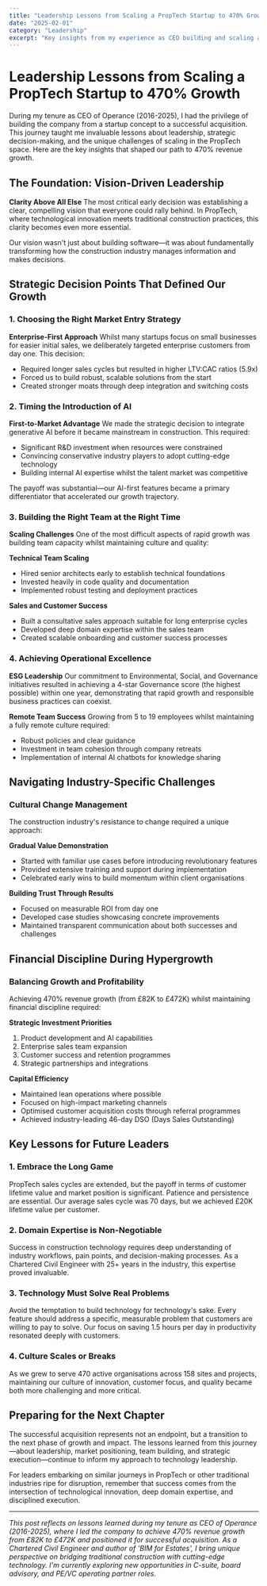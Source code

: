```yaml
---
title: "Leadership Lessons from Scaling a PropTech Startup to 470% Growth"
date: "2025-02-01"
category: "Leadership"
excerpt: "Key insights from my experience as CEO building and scaling a PropTech company from concept to acquisition, including the strategic decisions that drove 470% revenue growth."
---
```


# Leadership Lessons from Scaling a PropTech Startup to 470% Growth

During my tenure as CEO of Operance (2016-2025), I had the privilege of building the company from a startup concept to a successful acquisition. This journey taught me invaluable lessons about leadership, strategic decision-making, and the unique challenges of scaling in the PropTech space. Here are the key insights that shaped our path to 470% revenue growth.

## The Foundation: Vision-Driven Leadership

**Clarity Above All Else**
The most critical early decision was establishing a clear, compelling vision that everyone could rally behind. In PropTech, where technological innovation meets traditional construction practices, this clarity becomes even more essential.

Our vision wasn't just about building software—it was about fundamentally transforming how the construction industry manages information and makes decisions.

## Strategic Decision Points That Defined Our Growth

### 1. Choosing the Right Market Entry Strategy

**Enterprise-First Approach**
Whilst many startups focus on small businesses for easier initial sales, we deliberately targeted enterprise customers from day one. This decision:
- Required longer sales cycles but resulted in higher LTV:CAC ratios (5.9x)
- Forced us to build robust, scalable solutions from the start
- Created stronger moats through deep integration and switching costs

### 2. Timing the Introduction of AI

**First-to-Market Advantage**
We made the strategic decision to integrate generative AI before it became mainstream in construction. This required:
- Significant R&D investment when resources were constrained
- Convincing conservative industry players to adopt cutting-edge technology
- Building internal AI expertise whilst the talent market was competitive

The payoff was substantial—our AI-first features became a primary differentiator that accelerated our growth trajectory.

### 3. Building the Right Team at the Right Time

**Scaling Challenges**
One of the most difficult aspects of rapid growth was building team capacity whilst maintaining culture and quality:

**Technical Team Scaling**
- Hired senior architects early to establish technical foundations
- Invested heavily in code quality and documentation
- Implemented robust testing and deployment practices

**Sales and Customer Success**
- Built a consultative sales approach suitable for long enterprise cycles
- Developed deep domain expertise within the sales team
- Created scalable onboarding and customer success processes

### 4. Achieving Operational Excellence

**ESG Leadership**
Our commitment to Environmental, Social, and Governance initiatives resulted in achieving a 4-star Governance score (the highest possible) within one year, demonstrating that rapid growth and responsible business practices can coexist.

**Remote Team Success**
Growing from 5 to 19 employees whilst maintaining a fully remote culture required:
- Robust policies and clear guidance
- Investment in team cohesion through company retreats
- Implementation of internal AI chatbots for knowledge sharing

## Navigating Industry-Specific Challenges

### Cultural Change Management

The construction industry's resistance to change required a unique approach:

**Gradual Value Demonstration**
- Started with familiar use cases before introducing revolutionary features
- Provided extensive training and support during implementation
- Celebrated early wins to build momentum within client organisations

**Building Trust Through Results**
- Focused on measurable ROI from day one
- Developed case studies showcasing concrete improvements
- Maintained transparent communication about both successes and challenges

## Financial Discipline During Hypergrowth

### Balancing Growth and Profitability

Achieving 470% revenue growth (from £82K to £472K) whilst maintaining financial discipline required:

**Strategic Investment Priorities**
1. Product development and AI capabilities
2. Enterprise sales team expansion
3. Customer success and retention programmes
4. Strategic partnerships and integrations

**Capital Efficiency**
- Maintained lean operations where possible
- Focused on high-impact marketing channels
- Optimised customer acquisition costs through referral programmes
- Achieved industry-leading 46-day DSO (Days Sales Outstanding)

## Key Lessons for Future Leaders

### 1. Embrace the Long Game
PropTech sales cycles are extended, but the payoff in terms of customer lifetime value and market position is significant. Patience and persistence are essential. Our average sales cycle was 70 days, but we achieved £20K lifetime value per customer.

### 2. Domain Expertise is Non-Negotiable
Success in construction technology requires deep understanding of industry workflows, pain points, and decision-making processes. As a Chartered Civil Engineer with 25+ years in the industry, this expertise proved invaluable.

### 3. Technology Must Solve Real Problems
Avoid the temptation to build technology for technology's sake. Every feature should address a specific, measurable problem that customers are willing to pay to solve. Our focus on saving 1.5 hours per day in productivity resonated deeply with customers.

### 4. Culture Scales or Breaks
As we grew to serve 470 active organisations across 158 sites and projects, maintaining our culture of innovation, customer focus, and quality became both more challenging and more critical.

## Preparing for the Next Chapter

The successful acquisition represents not an endpoint, but a transition to the next phase of growth and impact. The lessons learned from this journey—about leadership, market positioning, team building, and strategic execution—continue to inform my approach to technology leadership.

For leaders embarking on similar journeys in PropTech or other traditional industries ripe for disruption, remember that success comes from the intersection of technological innovation, deep domain expertise, and disciplined execution.

---

*This post reflects on lessons learned during my tenure as CEO of Operance (2016-2025), where I led the company to achieve 470% revenue growth from £82K to £472K and positioned it for successful acquisition. As a Chartered Civil Engineer and author of 'BIM for Estates', I bring unique perspective on bridging traditional construction with cutting-edge technology. I'm currently exploring new opportunities in C-suite, board advisory, and PE/VC operating partner roles.*